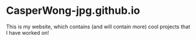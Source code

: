# CasperWong-jpg.github.io

This is my website, which contains (and will contain more) cool projects that I have worked on!
